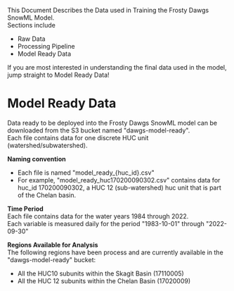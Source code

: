 This Document Describes the Data used in Training the Frosty Dawgs SnowML Model. <br>
Sections include  
  - Raw Data
  - Processing Pipeline
  - Model Ready Data

  If you are most interested in understanding the final data used in the model, jump straight to Model Ready Data!


# Model Ready Data <br>
Data ready to be deployed into the Frosty Dawgs SnowML model can be downloaded from the S3 bucket named "dawgs-model-ready". <br>
Each file contains data for one discrete HUC unit (watershed/subwatershed).

**Naming convention**
- Each file is named "model_ready_{huc_id}.csv"
- For example, "model_ready_huc170200090302.csv" contains data for huc_id 170200090302, a HUC 12 (sub-watershed) huc unit that is part of the Chelan basin.

**Time Period** <br>
Each file contains data for the water years 1984 through 2022. <br>
Each variable is measured daily for the period "1983-10-01" through "2022-09-30"

**Regions Available for Analysis** <br>
The following regions have been process and are currently available in the "dawgs-model-ready" bucket: <br>
  - All the HUC10 subunits within the Skagit Basin (17110005)
  - All the HUC 12 subunits within the Chelan Basin (17020009)
